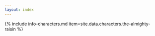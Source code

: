 ```yaml
---
layout: index
---
```

{% include info-characters.md item=site.data.characters.the-almighty-raisin %}
